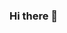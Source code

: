 ### Hi there 👋

<!--
**Hero333/Hero333** is a ✨ _special_ ✨ repository because its `README.md` (this file) appears on your GitHub profile.

Here are some ideas to get you started:

- I’m currently working on Python Casino
- I’m currently learning Ethical Hacking
